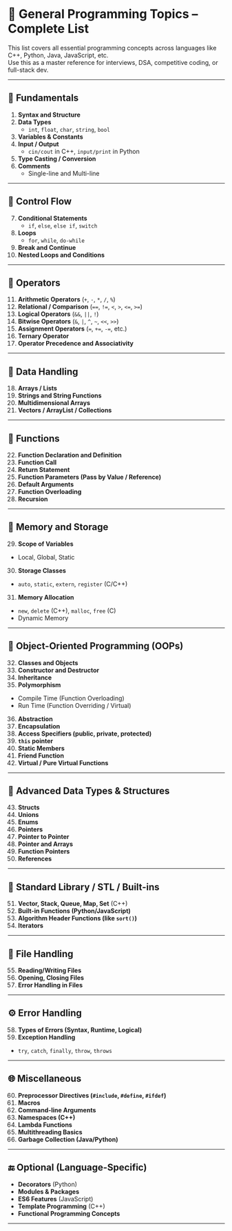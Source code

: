 # 📘 General Programming Topics – Complete List

This list covers all essential programming concepts across languages like C++, Python, Java, JavaScript, etc.  
Use this as a master reference for interviews, DSA, competitive coding, or full-stack dev.

---

## 🧠 Fundamentals

1. **Syntax and Structure**  
2. **Data Types**  
   - `int`, `float`, `char`, `string`, `bool`
3. **Variables & Constants**  
4. **Input / Output**  
   - `cin/cout` in C++, `input/print` in Python
5. **Type Casting / Conversion**  
6. **Comments**  
   - Single-line and Multi-line

---

## 🔁 Control Flow

7. **Conditional Statements**  
   - `if`, `else`, `else if`, `switch`
8. **Loops**  
   - `for`, `while`, `do-while`
9. **Break and Continue**  
10. **Nested Loops and Conditions**

---

## 🧮 Operators

11. **Arithmetic Operators** (`+`, `-`, `*`, `/`, `%`)  
12. **Relational / Comparison** (`==`, `!=`, `<`, `>`, `<=`, `>=`)  
13. **Logical Operators** (`&&`, `||`, `!`)  
14. **Bitwise Operators** (`&`, `|`, `^`, `~`, `<<`, `>>`)  
15. **Assignment Operators** (`=`, `+=`, `-=`, etc.)  
16. **Ternary Operator**  
17. **Operator Precedence and Associativity**

---

## 🔣 Data Handling

18. **Arrays / Lists**  
19. **Strings and String Functions**  
20. **Multidimensional Arrays**  
21. **Vectors / ArrayList / Collections**

---

## 🧰 Functions

22. **Function Declaration and Definition**  
23. **Function Call**  
24. **Return Statement**  
25. **Function Parameters (Pass by Value / Reference)**  
26. **Default Arguments**  
27. **Function Overloading**  
28. **Recursion**

---

## 🔄 Memory and Storage

29. **Scope of Variables**  
   - Local, Global, Static  
30. **Storage Classes**  
   - `auto`, `static`, `extern`, `register` (C/C++)  
31. **Memory Allocation**  
   - `new`, `delete` (C++), `malloc`, `free` (C)  
   - Dynamic Memory

---

## 🧱 Object-Oriented Programming (OOPs)

32. **Classes and Objects**  
33. **Constructor and Destructor**  
34. **Inheritance**  
35. **Polymorphism**  
   - Compile Time (Function Overloading)  
   - Run Time (Function Overriding / Virtual)  
36. **Abstraction**  
37. **Encapsulation**  
38. **Access Specifiers (public, private, protected)**  
39. **`this` pointer**  
40. **Static Members**  
41. **Friend Function**  
42. **Virtual / Pure Virtual Functions**

---

## 🧠 Advanced Data Types & Structures

43. **Structs**  
44. **Unions**  
45. **Enums**  
46. **Pointers**  
47. **Pointer to Pointer**  
48. **Pointer and Arrays**  
49. **Function Pointers**  
50. **References**

---

## 🧮 Standard Library / STL / Built-ins

51. **Vector, Stack, Queue, Map, Set** (C++)  
52. **Built-in Functions (Python/JavaScript)**  
53. **Algorithm Header Functions (like `sort()`)**  
54. **Iterators**

---

## 🔄 File Handling

55. **Reading/Writing Files**  
56. **Opening, Closing Files**  
57. **Error Handling in Files**

---

## ⚙️ Error Handling

58. **Types of Errors (Syntax, Runtime, Logical)**  
59. **Exception Handling**  
   - `try`, `catch`, `finally`, `throw`, `throws`

---

## 🌐 Miscellaneous

60. **Preprocessor Directives (`#include`, `#define`, `#ifdef`)**  
61. **Macros**  
62. **Command-line Arguments**  
63. **Namespaces (C++)**  
64. **Lambda Functions**  
65. **Multithreading Basics**  
66. **Garbage Collection (Java/Python)**

---

## 🔚 Optional (Language-Specific)

- **Decorators** (Python)  
- **Modules & Packages**  
- **ES6 Features** (JavaScript)  
- **Template Programming** (C++)  
- **Functional Programming Concepts**

---
